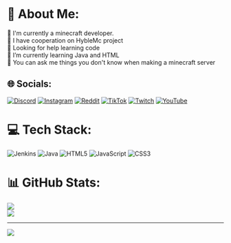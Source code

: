 # 💫 About Me:
🔭 I'm currently a minecraft developer.<br>👯 I have cooperation on HybleMc project<br>🤝 Looking for help learning code<br>🌱 I’m currently learning Java and HTML<br>💬 You can ask me things you don't know when making a minecraft server<br>


## 🌐 Socials:
[![Discord](https://img.shields.io/badge/Discord-%237289DA.svg?logo=discord&logoColor=white)](https://discord.gg/https://discord.gg/HybleMc) [![Instagram](https://img.shields.io/badge/Instagram-%23E4405F.svg?logo=Instagram&logoColor=white)](https://www.instagram.com/wintone01/) [![Reddit](https://img.shields.io/badge/Reddit-%23FF4500.svg?logo=Reddit&logoColor=white)](https://reddit.com/user/MalheureuX2) [![TikTok](https://img.shields.io/badge/TikTok-%23000000.svg?logo=TikTok&logoColor=white)](https://tiktok.com/@wintone01_) [![Twitch](https://img.shields.io/badge/Twitch-%239146FF.svg?logo=Twitch&logoColor=white)](https://www.twitch.tv/wintone01) [![YouTube](https://img.shields.io/badge/YouTube-%23FF0000.svg?logo=YouTube&logoColor=white)](https://youtube.com/@UChIcYsLygq98EBzSXw5oMKQ) 

# 💻 Tech Stack:
![Jenkins](https://img.shields.io/badge/jenkins-%232C5263.svg?style=for-the-badge&logo=jenkins&logoColor=white) ![Java](https://img.shields.io/badge/java-%23ED8B00.svg?style=for-the-badge&logo=java&logoColor=white) ![HTML5](https://img.shields.io/badge/html5-%23E34F26.svg?style=for-the-badge&logo=html5&logoColor=white) ![JavaScript](https://img.shields.io/badge/javascript-%23323330.svg?style=for-the-badge&logo=javascript&logoColor=%23F7DF1E) ![CSS3](https://img.shields.io/badge/css3-%231572B6.svg?style=for-the-badge&logo=css3&logoColor=white)
# 📊 GitHub Stats:
![](https://github-readme-stats.vercel.app/api?username=WinTone01&theme=radical&hide_border=false&include_all_commits=false&count_private=false)<br/>
![](https://github-readme-streak-stats.herokuapp.com/?user=WinTone01&theme=radical&hide_border=false)<br/>

---
[![](https://visitcount.itsvg.in/api?id=WinTone01&icon=2&color=5)](https://visitcount.itsvg.in)

